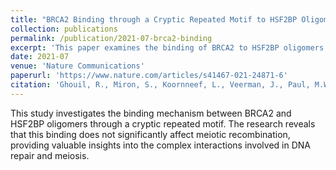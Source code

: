 ```yaml
---
title: "BRCA2 Binding through a Cryptic Repeated Motif to HSF2BP Oligomers Does Not Impact Meiotic Recombination"
collection: publications
permalink: /publication/2021-07-brca2-binding
excerpt: 'This paper examines the binding of BRCA2 to HSF2BP oligomers and its impact on meiotic recombination.'
date: 2021-07
venue: 'Nature Communications'
paperurl: 'https://www.nature.com/articles/s41467-021-24871-6'
citation: 'Ghouil, R., Miron, S., Koornneef, L., Veerman, J., Paul, M.W., Le Du, M.H., Sleddens-Linkels, E., van Rossum-Fikkert, S.E., van Loon, Y., Felipe-Medina, N., Pendas, A.M., Maas, A., Essers, J., Legrand, P., Baarends, W.M., Kanaar, R., Zinn-Justin, S., Zelensky, A.N. (2021). "BRCA2 Binding through a Cryptic Repeated Motif to HSF2BP Oligomers Does Not Impact Meiotic Recombination." <i>Nature Communications</i>. 12(1), 4605.'
---
```

This study investigates the binding mechanism between BRCA2 and HSF2BP oligomers through a cryptic repeated motif. The research reveals that this binding does not significantly affect meiotic recombination, providing valuable insights into the complex interactions involved in DNA repair and meiosis.
